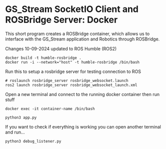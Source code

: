 # GS_Stream SocketIO Client and ROSBridge Server: Docker

This short program creates a ROSBridge container, which allows us to interface with the GS_Stream application
and Robotics through ROSBridge.

Changes 10-09-2024 updated to ROS Humble (ROS2)

```
docker build -t humble-rosbridge .
docker run -i --network="host" -t humble-rosbridge /bin/bash
```

Run this to setup a rosbridge server for testing connection to ROS
```
# roslaunch rosbridge_server rosbridge_websocket.launch 
ros2 launch rosbridge_server rosbridge_websocket_launch.xml 
```

Open a new terminal and connect to the running docker container then run stuff
```
docker exec -it container-name /bin/bash

python3 app.py
```

If you want to check if everything is working you can open another terminal
and run...
```
python3 debug_listener.py
```